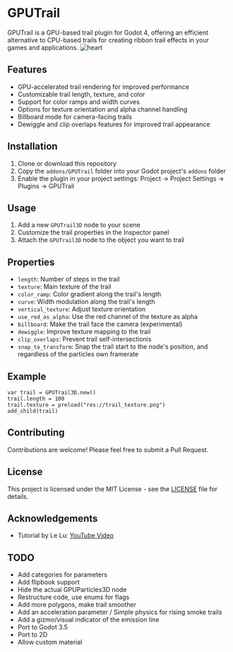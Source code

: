 # GPUTrail

GPUTrail is a GPU-based trail plugin for Godot 4, offering an efficient alternative to CPU-based trails for creating ribbon trail effects in your games and applications.
![heart](https://github.com/celyk/GPUTrail/assets/50609684/a190fee3-682b-42b9-9bef-cd49a5e3b99c)

## Features

- GPU-accelerated trail rendering for improved performance
- Customizable trail length, texture, and color
- Support for color ramps and width curves
- Options for texture orientation and alpha channel handling
- Billboard mode for camera-facing trails
- Dewiggle and clip overlaps features for improved trail appearance

## Installation

1. Clone or download this repository
2. Copy the `addons/GPUTrail` folder into your Godot project's `addons` folder
3. Enable the plugin in your project settings: Project -> Project Settings -> Plugins -> GPUTrail

## Usage

1. Add a new `GPUTrail3D` node to your scene
2. Customize the trail properties in the Inspector panel
3. Attach the `GPUTrail3D` node to the object you want to trail

## Properties

- `length`: Number of steps in the trail
- `texture`: Main texture of the trail
- `color_ramp`: Color gradient along the trail's length
- `curve`: Width modulation along the trail's length
- `vertical_texture`: Adjust texture orientation
- `use_red_as_alpha`: Use the red channel of the texture as alpha
- `billboard`: Make the trail face the camera (experimental)
- `dewiggle`: Improve texture mapping to the trail
- `clip_overlaps`: Prevent trail self-intersectionis
- `snap_to_transform`: Snap the trail start to the node's position, and regardless of the particles own framerate

## Example

```gdscript
var trail = GPUTrail3D.new()
trail.length = 100
trail.texture = preload("res://trail_texture.png")
add_child(trail)
```

## Contributing

Contributions are welcome! Please feel free to submit a Pull Request.

## License

This project is licensed under the MIT License - see the [LICENSE](LICENSE) file for details.

## Acknowledgements

- Tutorial by Le Lu: [YouTube Video](https://www.youtube.com/watch?v=0VsEfP4XFCM)

## TODO

- Add categories for parameters
- Add flipbook support
- Hide the actual GPUParticles3D node
- Restructure code, use enums for flags
- Add more polygons, make trail smoother
- Add an acceleration parameter / Simple physics for rising smoke trails
- Add a gizmo/visual indicator of the emission line
- Port to Godot 3.5
- Port to 2D
- Allow custom material
